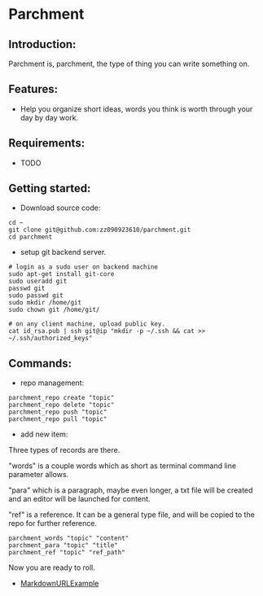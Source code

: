 # Parchment
## Introduction:

Parchment is, parchment, the type of thing you can write something on.

## Features:
* Help you organize short ideas, words you think is worth through your day by day work.


## Requirements:

* TODO

## Getting started:

* Download source code:
```shell
cd ~
git clone git@github.com:zz090923610/parchment.git
cd parchment
```


* setup git backend server.
```shell script
# login as a sudo user on backend machine
sudo apt-get install git-core
sudo useradd git
passwd git
sudo passwd git
sudo mkdir /home/git
sudo chown git /home/git/

# on any client machine, upload public key.
cat id_rsa.pub | ssh git@ip "mkdir -p ~/.ssh && cat >>  ~/.ssh/authorized_keys"
```

## Commands:

* repo management:
```shell script
parchment_repo create "topic"
parchment_repo delete "topic"
parchment_repo push "topic"
parchment_repo pull "topic"
```

* add new item:

Three types of records are there. 

"words" is a couple words which as short as 
terminal command line parameter allows.

"para" which is a paragraph, maybe even longer,
a txt file will be created and an editor will be 
launched for content.

"ref" is a reference. It can be a general type
file, and will be copied to the repo for further
reference.

```shell script
parchment_words "topic" "content"
parchment_para "topic" "title"
parchment_ref "topic" "ref_path"

```


Now you are ready to roll.
* [MarkdownURLExample](https://fakeurl.com)

